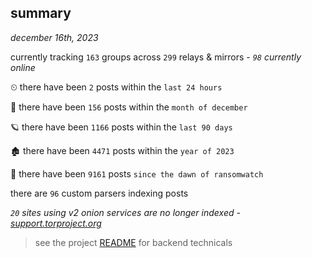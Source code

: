 
## summary
_december 16th, 2023_

currently tracking `163` groups across `299` relays & mirrors - _`98` currently online_

⏲ there have been `2` posts within the `last 24 hours`

🦈 there have been `156` posts within the `month of december`

🪐 there have been `1166` posts within the `last 90 days`

🏚 there have been `4471` posts within the `year of 2023`

🦕 there have been `9161` posts `since the dawn of ransomwatch`

there are `96` custom parsers indexing posts

_`20` sites using v2 onion services are no longer indexed - [support.torproject.org](https://support.torproject.org/onionservices/v2-deprecation/)_

> see the project [README](https://github.com/joshhighet/ransomwatch#ransomwatch--) for backend technicals
